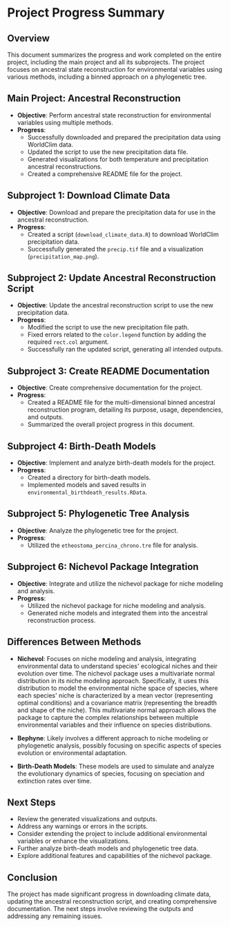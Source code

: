 # Project Progress Summary

## Overview
This document summarizes the progress and work completed on the entire project, including the main project and all its subprojects. The project focuses on ancestral state reconstruction for environmental variables using various methods, including a binned approach on a phylogenetic tree.

## Main Project: Ancestral Reconstruction
- **Objective**: Perform ancestral state reconstruction for environmental variables using multiple methods.
- **Progress**:
  - Successfully downloaded and prepared the precipitation data using WorldClim data.
  - Updated the script to use the new precipitation data file.
  - Generated visualizations for both temperature and precipitation ancestral reconstructions.
  - Created a comprehensive README file for the project.

## Subproject 1: Download Climate Data
- **Objective**: Download and prepare the precipitation data for use in the ancestral reconstruction.
- **Progress**:
  - Created a script (`download_climate_data.R`) to download WorldClim precipitation data.
  - Successfully generated the `precip.tif` file and a visualization (`precipitation_map.png`).

## Subproject 2: Update Ancestral Reconstruction Script
- **Objective**: Update the ancestral reconstruction script to use the new precipitation data.
- **Progress**:
  - Modified the script to use the new precipitation file path.
  - Fixed errors related to the `color.legend` function by adding the required `rect.col` argument.
  - Successfully ran the updated script, generating all intended outputs.

## Subproject 3: Create README Documentation
- **Objective**: Create comprehensive documentation for the project.
- **Progress**:
  - Created a README file for the multi-dimensional binned ancestral reconstruction program, detailing its purpose, usage, dependencies, and outputs.
  - Summarized the overall project progress in this document.

## Subproject 4: Birth-Death Models
- **Objective**: Implement and analyze birth-death models for the project.
- **Progress**:
  - Created a directory for birth-death models.
  - Implemented models and saved results in `environmental_birthdeath_results.RData`.

## Subproject 5: Phylogenetic Tree Analysis
- **Objective**: Analyze the phylogenetic tree for the project.
- **Progress**:
  - Utilized the `etheostoma_percina_chrono.tre` file for analysis.

## Subproject 6: Nichevol Package Integration
- **Objective**: Integrate and utilize the nichevol package for niche modeling and analysis.
- **Progress**:
  - Utilized the nichevol package for niche modeling and analysis.
  - Generated niche models and integrated them into the ancestral reconstruction process.

## Differences Between Methods
- **Nichevol**: Focuses on niche modeling and analysis, integrating environmental data to understand species' ecological niches and their evolution over time. The nichevol package uses a multivariate normal distribution in its niche modeling approach. Specifically, it uses this distribution to model the environmental niche space of species, where each species' niche is characterized by a mean vector (representing optimal conditions) and a covariance matrix (representing the breadth and shape of the niche). This multivariate normal approach allows the package to capture the complex relationships between multiple environmental variables and their influence on species distributions.

- **Bephyne**: Likely involves a different approach to niche modeling or phylogenetic analysis, possibly focusing on specific aspects of species evolution or environmental adaptation.
- **Birth-Death Models**: These models are used to simulate and analyze the evolutionary dynamics of species, focusing on speciation and extinction rates over time.

## Next Steps
- Review the generated visualizations and outputs.
- Address any warnings or errors in the scripts.
- Consider extending the project to include additional environmental variables or enhance the visualizations.
- Further analyze birth-death models and phylogenetic tree data.
- Explore additional features and capabilities of the nichevol package.

## Conclusion
The project has made significant progress in downloading climate data, updating the ancestral reconstruction script, and creating comprehensive documentation. The next steps involve reviewing the outputs and addressing any remaining issues. 
